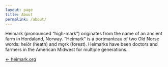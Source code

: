 ```yaml
---
layout: page
title: About
permalink: /about/
---
```

Heimark (pronounced “high-mark”) originates from the name of an ancient farm in Hordaland, Norway. “Heimark” is a portmanteau of two Old Norse words: heiðr (heath) and mǫrk (forest). Heimarks have been doctors and farmers in the American Midwest for multiple generations.

[<- heimark.org](/)
